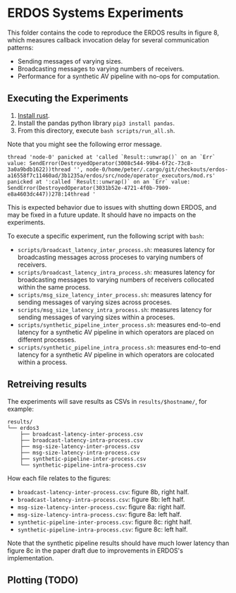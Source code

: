# ERDOS Systems Experiments

This folder contains the code to reproduce the ERDOS results in figure 8,
which measures callback invocation delay for several communication patterns:

- Sending messages of varying sizes.
- Broadcasting messages to varying numbers of receivers.
- Performance for a synthetic AV pipeline with no-ops for computation.

## Executing the Experiments

1. [Install rust](https://www.rust-lang.org/tools/install).
2. Install the pandas python library `pip3 install pandas`.
3. From this directory, execute `bash scripts/run_all.sh`.

Note that you might see the following error message.
```
thread 'node-0' panicked at 'called `Result::unwrap()` on an `Err` value: SendError(DestroyedOperator(3008c544-99b4-6f2c-73c8-3a0a9bdb1622))thread '', node-0/home/peter/.cargo/git/checkouts/erdos-a16558f7c11460ad/3b1235a/erdos/src/node/operator_executors/mod.rs' panicked at ':called `Result::unwrap()` on an `Err` value: SendError(DestroyedOperator(3031b52e-4721-4f0b-7909-e8a4603dc447))278:14thread '
```
This is expected behavior due to issues with shutting down ERDOS,
and may be fixed in a future update.
It should have no impacts on the experiments.

To execute a specific experiment, run the following script with `bash`:

- `scripts/broadcast_latency_inter_process.sh`: measures latency for
broadcasting messages across proceses to varying numbers of receivers.
- `scripts/broadcast_latency_intra_process.sh`: measures latency for
broadcasting messages to varying numbers of receivers collocated within the same process.
- `scripts/msg_size_latency_inter_process.sh`: measures latency for
sending messages of varying sizes across proceses.
- `scripts/msg_size_latency_intra_process.sh`: measures latency for
sending messages of varying sizes within a proceses.
- `scripts/synthetic_pipeline_inter_process.sh`: measures end-to-end latency
for a synthetic AV pipeline in which operators are placed on different processes.
- `scripts/synthetic_pipeline_intra_process.sh`: measures end-to-end latency
for a synthetic AV pipeline in which operators are colocated within a process.

## Retreiving results

The experiments will save results as CSVs in `results/$hostname/`, for example:
```
results/
└── erdos3
    ├── broadcast-latency-inter-process.csv
    ├── broadcast-latency-intra-process.csv
    ├── msg-size-latency-inter-process.csv
    ├── msg-size-latency-intra-process.csv
    ├── synthetic-pipeline-inter-process.csv
    └── synthetic-pipeline-intra-process.csv
```

How each file relates to the figures:
- `broadcast-latency-inter-process.csv`: figure 8b, right half.
- `broadcast-latency-intra-process.csv`: figure 8b: left half.
- `msg-size-latency-inter-process.csv`: figure 8a: right half.
- `msg-size-latency-intra-process.csv`: figure 8a: left half.
- `synthetic-pipeline-inter-process.csv`: figure 8c: right half.
- `synthetic-pipeline-intra-process.csv`: figure 8c: left half.

Note that the synthetic pipeline results should have much lower latency than
figure 8c in the paper draft due to improvements in ERDOS's implementation.

## Plotting (TODO)
